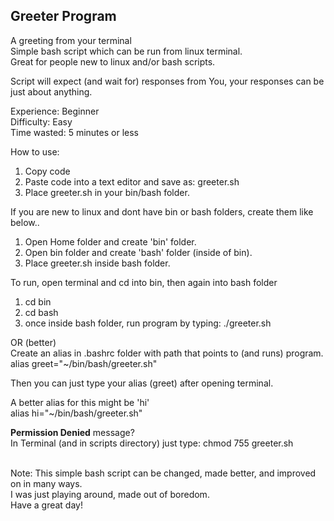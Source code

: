 ## Greeter Program  
A greeting from your terminal    
Simple bash script which can be run from linux terminal.  
Great for people new to linux and/or bash scripts.

Script will expect (and wait for) responses from You, your responses can be just about anything. 

Experience:  Beginner  
Difficulty:  Easy  
Time wasted: 5 minutes or less  

How to use:
1. Copy code  
2. Paste code into a text editor and save as: greeter.sh  
3. Place greeter.sh in your bin/bash folder.    

If you are new to linux and dont have bin or bash folders, create them like below..
1. Open Home folder and create 'bin' folder.  
2. Open bin folder and create 'bash' folder (inside of bin).  
3. Place greeter.sh inside bash folder.  

To run, open terminal and cd into bin, then again into bash folder
1. cd bin  
2. cd bash  
3. once inside bash folder, run program by typing: ./greeter.sh  
  
OR (better)    
Create an alias in .bashrc folder with path that points to (and runs) program.    
alias greet="~/bin/bash/greeter.sh"  

Then you can just type your alias (greet) after opening terminal.  

A better alias for this might be 'hi'  
alias hi="~/bin/bash/greeter.sh"  

**Permission Denied** message?   
In Terminal (and in scripts directory) just type: chmod 755 greeter.sh  
<br>
  
Note: This simple bash script can be changed, made better, and improved on in many ways.  
I was just playing around, made out of boredom.  
Have a great day!  
